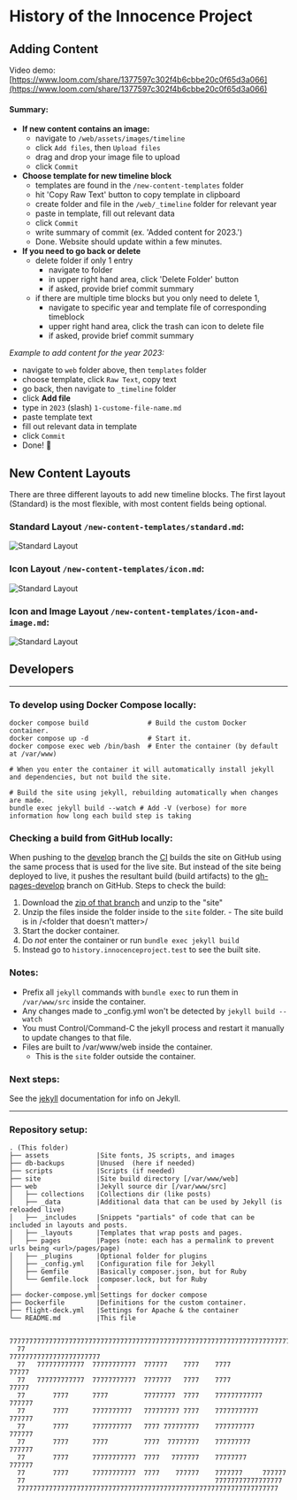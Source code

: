 # History of the Innocence Project

## Adding Content

Video demo: [https://www.loom.com/share/1377597c302f4b6cbbe20c0f65d3a066](https://www.loom.com/share/1377597c302f4b6cbbe20c0f65d3a066)

#### Summary:
- **If new content contains an image:**
    - navigate to `/web/assets/images/timeline`
    - click `Add files`, then `Upload files`
    - drag and drop your image file to upload
    - click `Commit`
- **Choose template for new timeline block**
    - templates are found in the `/new-content-templates` folder
    - hit 'Copy Raw Text' button to copy template in clipboard
    - create folder and file in the `/web/_timeline` folder for relevant year
    - paste in template, fill out relevant data
    - click `Commit`
    - write summary of commit (ex. 'Added content for 2023.') 
    - Done. Website should update within a few minutes.
- **If you need to go back or delete**
    - delete folder if only 1 entry
        - navigate to folder
        - in upper right hand area, click 'Delete Folder' button
        - if asked, provide brief commit summary
    - if there are multiple time blocks but you only need to delete 1,
        - navigate to specific year and template file of corresponding timeblock
        - upper right hand area, click the trash can icon to delete file
        - if asked, provide brief commit summary

*Example to add content for the year 2023:*
- navigate to `web` folder above, then `templates` folder
- choose template, click `Raw Text`, copy text
- go back, then navigate to `_timeline` folder
- click **Add file** 
- type in `2023` (slash) `1-custome-file-name.md` 
- paste template text
- fill out relevant data in template
- click `Commit`
- Done! 👏

## New Content Layouts

There are three different layouts to add new timeline blocks. The first layout (Standard) is the most flexible, with most content fields being optional.

### Standard Layout `/new-content-templates/standard.md`:
![Standard Layout](new-content-templates/screenshot-previews/standard.png "Standard Layout screenshot")


### Icon Layout `/new-content-templates/icon.md`:
![Standard Layout](new-content-templates/screenshot-previews/icon.png "Standard Layout screenshot")


### Icon and Image Layout `/new-content-templates/icon-and-image.md`:
![Standard Layout](new-content-templates/screenshot-previews/icon-and-image.png "Standard Layout screenshot")



## Developers
---

### To develop using Docker Compose locally:
```
docker compose build               # Build the custom Docker container.
docker compose up -d               # Start it.
docker compose exec web /bin/bash  # Enter the container (by default at /var/www)

# When you enter the container it will automatically install jekyll and dependencies, but not build the site. 

# Build the site using jekyll, rebuilding automatically when changes are made.
bundle exec jekyll build --watch # Add -V (verbose) for more information how long each build step is taking
```

### Checking a build from GitHub locally:

When pushing to the [develop](https://github.com/ten7/history.innocenceproject.org/tree/develop) branch the [CI](.github/workflows/deployment.yml) builds the site on GitHub using the same process that is used for the live site. But instead of the site being deployed to live, it pushes the resultant build (build artifacts) to the [gh-pages-develop](https://github.com/ten7/history.innocenceproject.org/tree/gh-pages-develop) branch on GitHub. 
Steps to check the build:
  1. Download the [zip of that branch](https://github.com/ten7/history.innocenceproject.org/archive/refs/heads/gh-pages-develop.zip) and unzip to the "site"
  2. Unzip the files inside the folder inside to the `site` folder.
    - The site build is in <zip file>/<folder that doesn't matter>/<here>
  3. Start the docker container.
  4. Do _not_ enter the container or run `bundle exec jekyll build`
  5. Instead go to `history.innocenceproject.test` to see the built site.
  
### Notes: 
- Prefix all `jekyll` commands with `bundle exec` to run them in `/var/www/src` inside the container. 
- Any changes made to _config.yml won't be detected by `jekyll build --watch`
 - You must Control/Command-C the jekyll process and restart it manually to update changes to that file.
 - Files are built to /var/www/web inside the container. 
   - This is the `site` folder outside the container.

### Next steps:
See the [jekyll](https://jekyllrb.com/docs/) documentation for info on Jekyll.

---
### Repository setup:
```
. (This folder)       
├── assets            |Site fonts, JS scripts, and images
├── db-backups        |Unused  (here if needed)
├── scripts           |Scripts (if needed)        
├── site              |Site build directory [/var/www/web]
├── web               |Jekyll source dir [/var/www/src]
│   ├── collections   |Collections dir (like posts)
│   ├── _data         |Additional data that can be used by Jekyll (is reloaded live)
│   ├── _includes     |Snippets "partials" of code that can be included in layouts and posts.
│   ├── _layouts      |Templates that wrap posts and pages.
│   ├── pages         |Pages (note: each has a permalink to prevent urls being <url>/pages/page)
│   ├── _plugins      |Optional folder for plugins
│   ├── _config.yml   |Configuration file for Jekyll
│   ├── Gemfile       |Basically composer.json, but for Ruby
│   └── Gemfile.lock  |composer.lock, but for Ruby
│                     |
├── docker-compose.yml|Settings for docker compose
├── Dockerfile        |Definitions for the custom container.
├── flight-deck.yml   |Settings for Apache & the container
└── README.md         |This file
```

```
  7777777777777777777777777777777777777777777777777777777777777777777777777
  77                                                77777777777777777777777
  77   777777777777  77777777777  777777    7777    7777              77777
  77   777777777777  77777777777  7777777   7777    7777              77777
  77       7777      7777         77777777  7777    777777777777     777777
  77       7777      7777777777   777777777 7777    77777777777     777777
  77       7777      7777777777   7777 777777777    7777777777     777777
  77       7777      7777         7777  77777777    777777777     777777
  77       7777      77777777777  7777   7777777    77777777     777777
  77       7777      77777777777  7777    777777    7777777     777777
  77                                                77777777777777777
  777777777777777777777777777777777777777777777777777777777777777777
```
